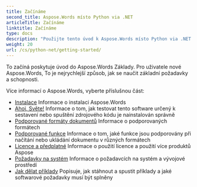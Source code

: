 ```yaml
---
title: Začínáme
second_title: Aspose.Words místo Python via .NET
articleTitle: Začínáme
linktitle: Začínáme
type: docs
description: "Použijte tento úvod k Aspose.Words místo Python via .NET základy pro zahájení realizace hodnoty Aspose.Words pro vaše podnikání."
weight: 20
url: /cs/python-net/getting-started/
---
```


To začíná poskytuje úvod do Aspose.Words Základy. Pro uživatele nové Aspose.Words, To je nejrychlejší způsob, jak se naučit základní požadavky a schopnosti.

Více informací o Aspose.Words, vyberte příslušnou část:

- [Instalace](/words/cs/python-net/installation/) Informace o instalaci Aspose.Words
- [Ahoj, Světe!](/words/cs/python-net/hello-world/) Informace o tom, jak testovat tento software určený k sestavení nebo spuštění zdrojového kódu je nainstalován správně
- [Podporované formáty dokumentů](/words/cs/python-net/supported-document-formats/) Informace o podporovaných formátech
- [Podporované funkce](/words/cs/python-net/features/) Informace o tom, jaké funkce jsou podporovány při načítání nebo ukládání dokumentu v různých formátech
- [Licence a předplatné](/words/cs/python-net/licensing/) Informace o použití licence a použití více produktů Aspose
- [Požadavky na systém](/words/cs/python-net/system-requirements/) Informace o požadavcích na systém a vývojové prostředí
- [Jak dělat příklady](/words/cs/python-net/how-to-run-the-examples/) Popisuje, jak stáhnout a spustit příklady a jaké softwarové požadavky musí být splněny

